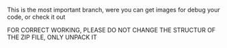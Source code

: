 This is the most important branch, were you can get images for debug your code, or check it out

FOR CORRECT WORKING, PLEASE DO NOT CHANGE THE STRUCTUR OF THE ZIP FILE, ONLY UNPACK IT
